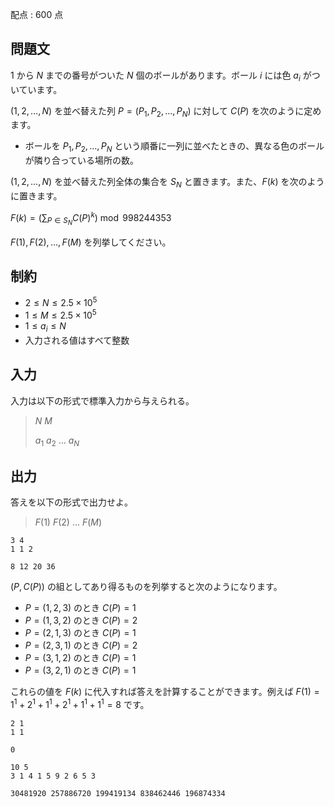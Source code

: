 配点 : $600$ 点

## 問題文

$1$ から $N$ までの番号がついた $N$ 個のボールがあります。ボール $i$ には色 $a_i$ がついています。  

$(1, 2, \dots, N)$ を並べ替えた列 $P = (P_1, P_2, \dots, P_N)$ に対して $C(P)$ を次のように定めます。

- ボールを $P_1, P_2, \dots, P_N$ という順番に一列に並べたときの、異なる色のボールが隣り合っている場所の数。

$(1, 2, \dots, N)$ を並べ替えた列全体の集合を $S_N$ と置きます。また、$F(k)$ を次のように置きます。

 

$\displaystyle F(k) = \left(\sum_{P \in S_N}C(P)^k \right) \bmod 998244353$

$F(1), F(2), \dots, F(M)$ を列挙してください。

## 制約

- $2 \leq N \leq 2.5 \times 10^5$
- $1 \leq M \leq 2.5 \times 10^5$
- $1 \leq a_i \leq N$
- 入力される値はすべて整数

## 入力

入力は以下の形式で標準入力から与えられる。

> $N$ $M$
> 
> $a_1$ $a_2$ $\dots$ $a_N$

## 出力

答えを以下の形式で出力せよ。

> $F(1)$ $F(2)$ $\dots$ $F(M)$

```input1
3 4
1 1 2
```

```output1
8 12 20 36
```

$(P, C(P))$ の組としてあり得るものを列挙すると次のようになります。

- $P=(1,2,3)$ のとき $C(P) = 1$
- $P=(1,3,2)$ のとき $C(P) = 2$
- $P=(2,1,3)$ のとき $C(P) = 1$
- $P=(2,3,1)$ のとき $C(P) = 2$
- $P=(3,1,2)$ のとき $C(P) = 1$
- $P=(3,2,1)$ のとき $C(P) = 1$

これらの値を $F(k)$ に代入すれば答えを計算することができます。例えば $F(1) = 1^1 + 2^1 + 1^1 + 2^1 + 1^1 + 1^1 = 8$ です。

```input2
2 1
1 1
```

```output2
0
```

```input3
10 5
3 1 4 1 5 9 2 6 5 3
```

```output3
30481920 257886720 199419134 838462446 196874334
```
